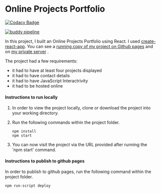 # Online Projects Portfolio
[![Codacy Badge](https://api.codacy.com/project/badge/Grade/f4cb99b5c0ee48ab8ca4adceb8f5aa51)](https://www.codacy.com/app/anthony0030/techdegree-project-02?utm_source=github.com&amp;utm_medium=referral&amp;utm_content=anthony0030/techdegree-project-02&amp;utm_campaign=Badge_Grade)

[![buddy pipeline](https://app.buddy.works/anthonyveaudry/techdegree-project-12/pipelines/pipeline/154139/badge.svg?token=0c43c32994fd26a6482e1ce3a99464898ea6e248e3f6164ebb6037b6baa6e2fc "buddy pipeline")](https://app.buddy.works/anthonyveaudry/techdegree-project-12/pipelines/pipeline/154139)


In this project, I built an Online Projects Portfolio using React. I used [create-react-app](https://github.com/facebook/create-react-app). You can see a [running copy of my project on Github pages](https://anthony0030.github.io/techdegree-project-12) and on [my private server](https://veaudry.pro) .

The project had a few requirements:

*	it had to have at least four projects displayed
*  it had to have contact details
*  it had to have JavaScript Interactrivity
*	it had to be hosted online

#### Instructions to run locally

1. In  order to view the project locally, clone or download the project into your working directory.
2. Run the following commands within the project folder.

	```
	npm install
	npm start
	```
	 
4. You can now visit the project via the URL provided after running the 'npm start' command.


#### Instructions to publish to github pages

In order to publish to github pages, run the following command within the project folder.

```
npm run-script deploy
```




